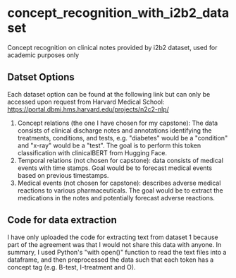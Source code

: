 # concept_recognition_with_i2b2_dataset
Concept recognition on clinical notes provided by i2b2 dataset, used for academic purposes only

## Datset Options
Each dataset option can be found at the following link but can only be accessed upon request from Harvard Medical School: https://portal.dbmi.hms.harvard.edu/projects/n2c2-nlp/

1) Concept relations (the one I have chosen for my capstone): The data consists of clinical discharge notes and annotations identifying the treatments, conditions, and tests, e.g. "diabetes" would be a "condition" and "x-ray" would be a "test". The goal is to perform this token classification with clinicalBERT from Hugging Face.
2) Temporal relations (not chosen for capstone): data consists of medical events with time stamps. Goal would be to forecast medical events based on previous timestamps.
3) Medical events (not chosen for capstone): describes adverse medical reactions to various pharmaceuticals. The goal would be to extract the medications in the notes and potentially forecast adverse reactions.

## Code for data extraction
I have only uploaded the code for extracting text from dataset 1 because part of the agreement was that I would not share this data with anyone. In summary, I used Python's "with open()" function to read the text files into a dataframe, and then preprocessed the data such that each token has a concept tag (e.g. B-test, I-treatment and O).



